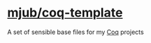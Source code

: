 # [mjub/coq-template](https://github.com/mjub/coq-template)
A set of sensible base files for my [Coq](https://coq.inria.fr/) projects
